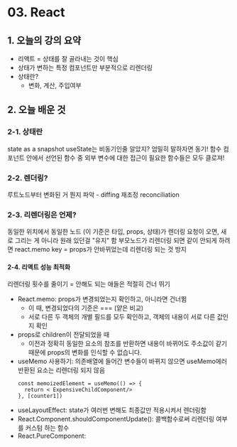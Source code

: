 # 03. React
## 1. 오늘의 강의 요약
- 리액트 = 상태를 잘 골라내는 것이 핵심
- 상태가 변하는 특정 컴포넌트만 부분적으로 리렌더링
- 상태란?
  - 변화, 계산, 주입여부

## 2. 오늘 배운 것
### 2-1. 상태란
state as a snapshot
useState는 비동기인줄 알았지?
엄밀히 말하자면 동기!
함수 컴포넌트 안에서 선언된 함수 중 외부 변수에 대한 접근이 필요한 함수들은 모두 클로져!
### 2-2. 렌더링?
루트노드부터 변화된 거 뭔지 파악 - diffing
재조정 reconciliation

### 2-3. 리렌더링은 언제?
동일한 위치에서 동일한 노드 (이 기준은 타입, props, 상태)가 렌더링 요청이 오면,
새로 그리는 게 아니라 원래 있던걸 "유지" 함
부모노드가 리렌더링 되면 같이
안되게 하려면 react.memo
key = props가 안바뀌었는데 리렌더링 되는 것 방지 

#### 2-4. 리액트 성능 최적화
리렌더링 횟수를 줄이기 = 안해도 되는 애들은 적절히 건너 뛰기
- React.memo: props가 변경되었는지 확인하고, 아니라면 건너뜀 
  - 이 때, 변경되었다의 기준은 === (얕은 비교)
  - 서로 다른 두 객체의 개별 필드를 모두 확인하고, 객체의 내용이 서로 다른 값인지 확인
- props로 children이 전달되었을 때 
  - 이전과 정확히 동일한 요소의 참조를 반환하면 내용이 바뀌어도 주소값이 같기 때문에 props의 변화를 인식할 수 없습니다.
- useMemo 사용하기: 의존배열에 들어간 변수들이 바뀌지 않으면 useMemo에러 반환된 요소는 리렌더링 되지 않음 
  ```JS 
  const memoizedElement = useMemo(() => {
    return < ExpensiveChildComponent/>
  }, [counter1]) 
  ```
- useLayoutEffect: state가 여러번 변해도 최종값만 적용시켜서 렌더링함
- React.Component.shouldComponentUpdate(): 콜백함수로써 리렌더링 여부를 커스텀 하는 함수
- React.PureComponent: 
